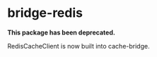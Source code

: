 # bridge-redis

**This package has been deprecated.**

RedisCacheClient is now built into cache-bridge.
